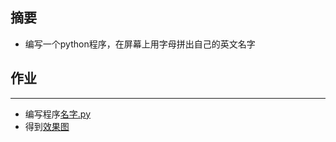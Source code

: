 ## 摘要 ##

 - 编写一个python程序，在屏幕上用字母拼出自己的英文名字
## 作业 ##


----------


 - 编写程序[名字.py](https://github.com/darkbrgo/computationalphysics_N2014301020018/blob/master/exercise_02/exercise_02.py)
 - 得到[效果图](https://github.com/darkbrgo/computationalphysics_N2014301020018/blob/master/exercise_02/%E6%95%88%E6%9E%9C%E5%9B%BE.png)